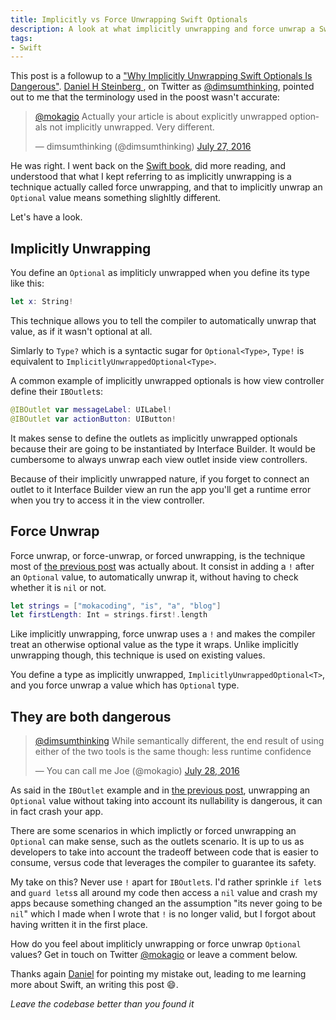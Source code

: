 ```yaml
---
title: Implicitly vs Force Unwrapping Swift Optionals
description: A look at what implicitly unwrapping and force unwrap a Swift Optional mean, and how they differ from each other.
tags:
- Swift
---
```


This post is a followup to a ["Why Implicitly Unwrapping Swift Optionals Is
Dangerous"](https://mokacoding.com/blog/why-implicitly-unwrapping-swift-optionals-is-dangerous/).
[Daniel H Steinberg ](http://dimsumthinking.com/), on Twitter as
[@dimsumthinking](https://twitter.com/dimsumthinking),
pointed out to me that the terminology used in the poost wasn't accurate:

<blockquote class="twitter-tweet" data-lang="en"><p lang="en" dir="ltr"><a href="https://twitter.com/mokagio">@mokagio</a> Actually your article is about explicitly unwrapped optionals not implicitly unwrapped. Very different.</p>&mdash; dimsumthinking (@dimsumthinking) <a href="https://twitter.com/dimsumthinking/status/758290839504359424">July 27, 2016</a></blockquote>
<script async src="//platform.twitter.com/widgets.js" charset="utf-8"></script>

He was right. I went back on the [Swift
book](https://developer.apple.com/library/ios/documentation/Swift/Conceptual/Swift_Programming_Language/Types.html#//apple_ref/swift/grammar/optional-type),
did more reading, and understood that what I kept referring to as implicitly
unwrapping is a technique actually
called force unwrapping, and that to implicitly unwrap an `Optional` value
means something slighltly different.

Let's have a look.

## Implicitly Unwrapping

You define an `Optional` as impliticly unwrapped when you define its type like
this:

```swift
let x: String!
```

This technique allows you to tell the compiler to automatically unwrap that
value, as if it wasn't optional at all.

Simlarly to `Type?` which is a syntactic sugar for `Optional<Type>`, `Type!` is
equivalent to `ImplicitlyUnwrappedOptional<Type>`.

A common example of implicitly unwrapped optionals is how view controller
define their `IBOutlet`s:

```swift
@IBOutlet var messageLabel: UILabel!
@IBOutlet var actionButton: UIButton!
```

It makes sense to define the outlets as implicitly unwrapped optionals because
their are going to be instantiated by Interface Builder. It would be cumbersome
to always unwrap each view outlet inside view controllers.

Because of their implicitly unwrapped nature, if you forget to connect an
outlet to it Interface Builder view an run the app you'll get a runtime error
when you try to access it in the view controller.

## Force Unwrap

Force unwrap, or force-unwrap, or forced unwrapping, is the technique most
of [the previous post]() was actually about. It consist in adding a `!` after
an `Optional` value, to automatically unwrap it, without having to check
whether it is `nil` or not.

```swift
let strings = ["mokacoding", "is", "a", "blog"]
let firstLength: Int = strings.first!.length
```

Like implicitly unwrapping, force unwrap uses a `!` and makes the compiler
treat an otherwise optional value as the type it wraps. Unlike implicitly
unwrapping though, this technique is used on existing values.

You define a type as implicitly unwrapped, `ImplicitlyUnwrappedOptional<T>`,
and you force unwrap a value which has `Optional` type.

## They are both dangerous

<blockquote class="twitter-tweet" data-conversation="none" data-lang="en"><p lang="en" dir="ltr"><a href="https://twitter.com/dimsumthinking">@dimsumthinking</a> While semantically different, the end result of using either of the two tools is the same though: less runtime confidence</p>&mdash; You can call me Joe (@mokagio) <a href="https://twitter.com/mokagio/status/758470579276029952">July 28, 2016</a></blockquote>
<script async src="//platform.twitter.com/widgets.js" charset="utf-8"></script>

As said in the `IBOutlet` example and in [the previous
post](https://mokacoding.com/blog/why-implicitly-unwrapping-swift-optionals-is-dangerous/),
unwrapping an `Optional` value without taking into account its nullability is
dangerous, it can in fact crash your app.

There are some scenarios in which implictly or forced unwrapping an `Optional`
can make sense, such as the outlets scenario. It is up to us as developers to
take into account the tradeoff between code that is easier to consume, versus
code that leverages the compiler to guarantee its safety.

My take on this? Never use `!` apart for `IBOutlet`s. I'd rather sprinkle `if
let`s and `guard lets`s all around my code then access a `nil` value and crash
my apps because something changed an the assumption "its never going to be `nil`"
which I made when I wrote that `!` is no longer valid, but I forgot about having
written it in the first place.

How do you feel about impliticly unwrapping or force unwrap `Optional` values?
Get in touch on Twitter [@mokagio](https://twitter.com/mokagio) or leave a
comment below.

Thanks again [Daniel](https://twitter.com/dimsumthinking) for pointing my
mistake out, leading to me learning more about Swift, an writing this post 😄.

_Leave the codebase better than you found it_
